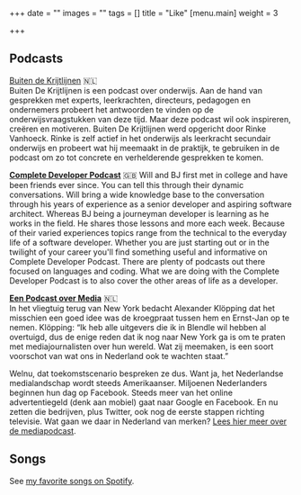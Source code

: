 +++
date = ""
images = ""
tags = []
title = "Like"
[menu.main]
weight = 3

+++
## Podcasts

[Buiten de Krijtlijnen](http://www.dekrijtlijnen.be/) 🇳🇱  
Buiten De Krijtlijnen is een podcast over onderwijs. Aan de hand van gesprekken met experts, leerkrachten, directeurs, pedagogen en ondernemers probeert het antwoorden te vinden op de onderwijsvraagstukken van deze tijd. Maar deze podcast wil ook inspireren, creëren en motiveren. Buiten De Krijtlijnen werd opgericht door Rinke Vanhoeck. Rinke is zelf actief in het onderwijs als leerkracht secundair onderwijs en probeert wat hij meemaakt in de praktijk, te gebruiken in de podcast om zo tot concrete en verhelderende gesprekken te komen.

[**Complete Developer Podcast**](https://completedeveloperpodcast.com/) 🇬🇧
Will and BJ first met in college and have been friends ever since. You can tell this through their dynamic conversations. Will bring a wide knowledge base to the conversation through his years of experience as a senior developer and aspiring software architect. Whereas BJ being a journeyman developer is learning as he works in the field. He shares those lessons and more each week. Because of their varied experiences topics range from the technical to the everyday life of a software developer. Whether you are just starting out or in the twilight of your career you'll find something useful and informative on Complete Developer Podcast. There are plenty of podcasts out there focused on languages and coding. What we are doing with the Complete Developer Podcast is to also cover the other areas of life as a developer.

[**Een Podcast over Media**](https://www.dagennacht.nl/serie/een-podcast-over-media/) 🇳🇱  
In het vliegtuig terug van New York bedacht Alexander Klöpping dat het misschien een goed idee was de kroegpraat tussen hem en Ernst-Jan op te nemen. Klöpping: “Ik heb alle uitgevers die ik in Blendle wil hebben al overtuigd, dus de enige reden dat ik nog naar New York ga is om te praten met mediajournalisten over hun wereld. Wat zij meemaken, is een soort voorschot van wat ons in Nederland ook te wachten staat.”

Welnu, dat toekomstscenario bespreken ze dus. Want ja, het Nederlandse medialandschap wordt steeds Amerikaanser. Miljoenen Nederlanders beginnen hun dag op Facebook. Steeds meer van het online advertentiegeld (denk aan mobiel) gaat naar Google en Facebook. En nu zetten die bedrijven, plus Twitter, ook nog de eerste stappen richting televisie. Wat gaan we daar in Nederland van merken? [Lees hier meer over de mediapodcast](https://pfauth.com/nieuwe-media/podcast/).

## Songs

See [my favorite songs on Spotify](https://open.spotify.com/playlist/5e8XEYE7uOBsMfK33QAh0O?si=kRPANUeYRHSkLSXqUPSLfw).